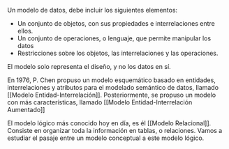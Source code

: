 Un modelo de datos, debe incluir los siguientes elementos:

- Un conjunto de objetos, con sus propiedades e interrelaciones entre ellos.
- Un conjunto de operaciones, o lenguaje, que permite manipular los datos
- Restricciones sobre los objetos, las interrelaciones y las operaciones.

El modelo solo representa el diseño, y no los datos en sí.

En 1976, P. Chen propuso un modelo esquemático basado en entidades, interrelaciones y atributos para el modelado semántico de datos, llamado [[Modelo Entidad-Interrelación]]. Posteriormente, se propuso un modelo con más características, llamado [[Modelo Entidad-Interrelación Aumentado]]

El modelo lógico más conocido hoy en día, es él [[Modelo Relacional]]. Consiste en organizar toda la información en tablas, o relaciones. Vamos a estudiar el pasaje entre un modelo conceptual a este modelo lógico.
